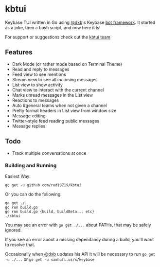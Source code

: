 # kbtui
Keybase TUI written in Go using [@dxb](https://keybase.io/dxb)'s 
Keybase [bot framework](https://godoc.org/samhofi.us/x/keybase).
It started as a joke, then a bash script, and now here it is!

For support or suggestions check out the [kbtui team](https://keybase.io/team/kbtui)

## Features
* Dark Mode (or rather mode based on Terminal Theme)
* Read and reply to messages
* Feed view to see mentions
* Stream view to see all incoming messages
* List view to show activity
* Chat view to interact with the current channel
* Marks unread messages in the List view
* Reactions to messages
* Auto #general teams when not given a channel
* Pretty format headers in List view from window size
* Message editing
* Twitter-style feed reading public messages
* Message replies

## Todo
* Track multiple conversations at once


### Building and Running
Easiest Way:
```
go get -u github.com/rudi9719/kbtui
```
Or you can do the following:
```
go get ./...
go run build.go
go run build.go {build, buildBeta... etc}
./kbtui
```

You may see an error with `go get ./...` about PATHs, that may be safely ignored.

If you see an error about a missing dependancy during a build, you'll want to resolve that.


Occasionally when [@dxb](https://keybase.io/dxb) updates his API it will be necessary to run
`go get -u ./...` or `go get -u samhofi.us/x/keybase`
